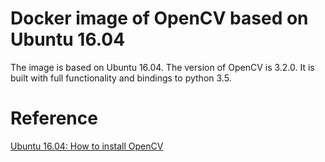# Docker image of OpenCV based on Ubuntu 16.04
The image is based on Ubuntu 16.04. 
The version of OpenCV is 3.2.0. It is built with full functionality and bindings to python 3.5. 
# Reference
[Ubuntu 16.04: How to install OpenCV](http://www.pyimagesearch.com/2016/10/24/ubuntu-16-04-how-to-install-opencv/)

